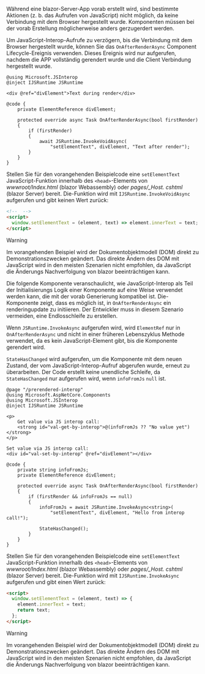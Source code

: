 Während eine blazor-Server-App vorab erstellt wird, sind bestimmte Aktionen (z. b. das Aufrufen von JavaScript) nicht möglich, da keine Verbindung mit dem Browser hergestellt wurde. Komponenten müssen bei der vorab Erstellung möglicherweise anders gerzugerdert werden.

Um JavaScript-Interop-Aufrufe zu verzögern, bis die Verbindung mit dem Browser hergestellt wurde, können Sie das `OnAfterRenderAsync` Component Lifecycle-Ereignis verwenden. Dieses Ereignis wird nur aufgerufen, nachdem die APP vollständig gerendert wurde und die Client Verbindung hergestellt wurde.

```cshtml
@using Microsoft.JSInterop
@inject IJSRuntime JSRuntime

<div @ref="divElement">Text during render</div>

@code {
    private ElementReference divElement;

    protected override async Task OnAfterRenderAsync(bool firstRender)
    {
        if (firstRender)
        {
            await JSRuntime.InvokeVoidAsync(
                "setElementText", divElement, "Text after render");
        }
    }
}
```

Stellen Sie für den vorangehenden Beispielcode eine `setElementText` JavaScript-Funktion innerhalb des `<head>`-Elements von *wwwroot/Index.html* (blazor Webassembly) oder *pages/_Host. cshtml* (blazor Server) bereit. Die-Funktion wird mit `IJSRuntime.InvokeVoidAsync` aufgerufen und gibt keinen Wert zurück:

```html
<!--  -->
<script>
  window.setElementText = (element, text) => element.innerText = text;
</script>
```

> [!WARNING]
> Im vorangehenden Beispiel wird der Dokumentobjektmodell (DOM) direkt zu Demonstrationszwecken geändert. Das direkte Ändern des DOM mit JavaScript wird in den meisten Szenarien nicht empfohlen, da JavaScript die Änderungs Nachverfolgung von blazor beeinträchtigen kann.

Die folgende Komponente veranschaulicht, wie JavaScript-Interop als Teil der Initialisierungs Logik einer Komponente auf eine Weise verwendet werden kann, die mit der vorab Generierung kompatibel ist. Die-Komponente zeigt, dass es möglich ist, in `OnAfterRenderAsync` ein renderingupdate zu initiieren. Der Entwickler muss in diesem Szenario vermeiden, eine Endlosschleife zu erstellen.

Wenn `JSRuntime.InvokeAsync` aufgerufen wird, wird `ElementRef` nur in `OnAfterRenderAsync` und nicht in einer früheren Lebenszyklus Methode verwendet, da es kein JavaScript-Element gibt, bis die Komponente gerendert wird.

`StateHasChanged` wird aufgerufen, um die Komponente mit dem neuen Zustand, der vom JavaScript-Interop-Aufruf abgerufen wurde, erneut zu überarbeiten. Der Code erstellt keine unendliche Schleife, da `StateHasChanged` nur aufgerufen wird, wenn `infoFromJs` `null` ist.

```cshtml
@page "/prerendered-interop"
@using Microsoft.AspNetCore.Components
@using Microsoft.JSInterop
@inject IJSRuntime JSRuntime

<p>
    Get value via JS interop call:
    <strong id="val-get-by-interop">@(infoFromJs ?? "No value yet")</strong>
</p>

Set value via JS interop call:
<div id="val-set-by-interop" @ref="divElement"></div>

@code {
    private string infoFromJs;
    private ElementReference divElement;

    protected override async Task OnAfterRenderAsync(bool firstRender)
    {
        if (firstRender && infoFromJs == null)
        {
            infoFromJs = await JSRuntime.InvokeAsync<string>(
                "setElementText", divElement, "Hello from interop call!");

            StateHasChanged();
        }
    }
}
```

Stellen Sie für den vorangehenden Beispielcode eine `setElementText` JavaScript-Funktion innerhalb des `<head>`-Elements von *wwwroot/Index.html* (blazor Webassembly) oder *pages/_Host. cshtml* (blazor Server) bereit. Die-Funktion wird mit `IJSRuntime.InvokeAsync` aufgerufen und gibt einen Wert zurück:

```html
<script>
  window.setElementText = (element, text) => {
    element.innerText = text;
    return text;
  };
</script>
```

> [!WARNING]
> Im vorangehenden Beispiel wird der Dokumentobjektmodell (DOM) direkt zu Demonstrationszwecken geändert. Das direkte Ändern des DOM mit JavaScript wird in den meisten Szenarien nicht empfohlen, da JavaScript die Änderungs Nachverfolgung von blazor beeinträchtigen kann.
